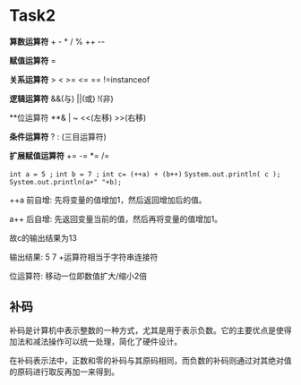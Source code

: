 # Task2

**算数运算符**  + - * / % ++ --

**赋值运算符** =

**关系运算符** > < >= <= == !=instanceof

**逻辑运算符** &&(与)   ||(或)    !(非)

**位运算符 **& |  ~   <<(左移)   >>(右移)

**条件运算符**    ? :  (三目运算符)

**扩展赋值运算符** += -= *= /=

`int a = 5 ;`
`int b = 7 ;`
`int c= (++a) + (b++)`
`System.out.println( c );`
`System.out.println(a+" "+b);`

++a 前自增: 先将变量的值增加1，然后返回增加后的值。

a++ 后自增: 先返回变量当前的值，然后再将变量的值增加1。

故c的输出结果为13

输出结果: 5  7    	+运算符相当于字符串连接符



位运算符: 移动一位即数值扩大/缩小2倍



## 补码

补码是计算机中表示整数的一种方式，尤其是用于表示负数。它的主要优点是使得加法和减法操作可以统一处理，简化了硬件设计。

在补码表示法中，正数和零的补码与其原码相同，而负数的补码则通过对其绝对值的原码进行取反再加一来得到。